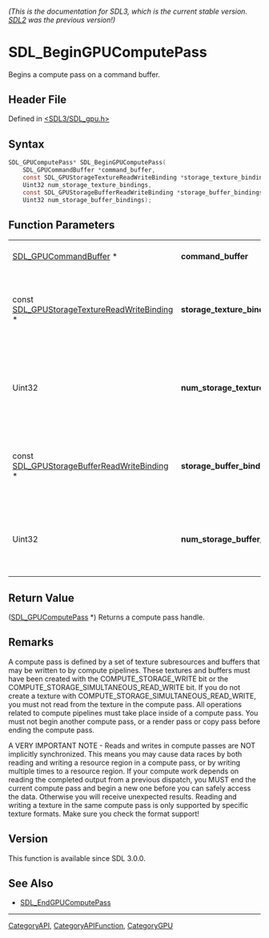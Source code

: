 ###### (This is the documentation for SDL3, which is the current stable version. [SDL2](https://wiki.libsdl.org/SDL2/) was the previous version!)
# SDL_BeginGPUComputePass

Begins a compute pass on a command buffer.

## Header File

Defined in [<SDL3/SDL_gpu.h>](https://github.com/libsdl-org/SDL/blob/main/include/SDL3/SDL_gpu.h)

## Syntax

```c
SDL_GPUComputePass* SDL_BeginGPUComputePass(
    SDL_GPUCommandBuffer *command_buffer,
    const SDL_GPUStorageTextureReadWriteBinding *storage_texture_bindings,
    Uint32 num_storage_texture_bindings,
    const SDL_GPUStorageBufferReadWriteBinding *storage_buffer_bindings,
    Uint32 num_storage_buffer_bindings);
```

## Function Parameters

|                                                                                        |                                  |                                                        |
| -------------------------------------------------------------------------------------- | -------------------------------- | ------------------------------------------------------ |
| [SDL_GPUCommandBuffer](SDL_GPUCommandBuffer) *                                         | **command_buffer**               | a command buffer.                                      |
| const [SDL_GPUStorageTextureReadWriteBinding](SDL_GPUStorageTextureReadWriteBinding) * | **storage_texture_bindings**     | an array of writeable storage texture binding structs. |
| Uint32                                                                                 | **num_storage_texture_bindings** | the number of storage textures to bind from the array. |
| const [SDL_GPUStorageBufferReadWriteBinding](SDL_GPUStorageBufferReadWriteBinding) *   | **storage_buffer_bindings**      | an array of writeable storage buffer binding structs.  |
| Uint32                                                                                 | **num_storage_buffer_bindings**  | the number of storage buffers to bind from the array.  |

## Return Value

([SDL_GPUComputePass](SDL_GPUComputePass) *) Returns a compute pass handle.

## Remarks

A compute pass is defined by a set of texture subresources and buffers that
may be written to by compute pipelines. These textures and buffers must
have been created with the COMPUTE_STORAGE_WRITE bit or the
COMPUTE_STORAGE_SIMULTANEOUS_READ_WRITE bit. If you do not create a texture
with COMPUTE_STORAGE_SIMULTANEOUS_READ_WRITE, you must not read from the
texture in the compute pass. All operations related to compute pipelines
must take place inside of a compute pass. You must not begin another
compute pass, or a render pass or copy pass before ending the compute pass.

A VERY IMPORTANT NOTE - Reads and writes in compute passes are NOT
implicitly synchronized. This means you may cause data races by both
reading and writing a resource region in a compute pass, or by writing
multiple times to a resource region. If your compute work depends on
reading the completed output from a previous dispatch, you MUST end the
current compute pass and begin a new one before you can safely access the
data. Otherwise you will receive unexpected results. Reading and writing a
texture in the same compute pass is only supported by specific texture
formats. Make sure you check the format support!

## Version

This function is available since SDL 3.0.0.

## See Also

- [SDL_EndGPUComputePass](SDL_EndGPUComputePass)

----
[CategoryAPI](CategoryAPI), [CategoryAPIFunction](CategoryAPIFunction), [CategoryGPU](CategoryGPU)

